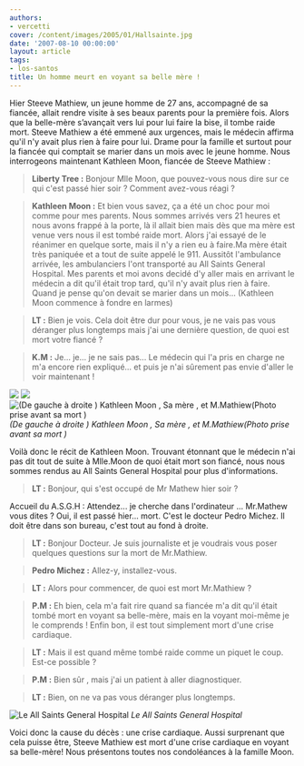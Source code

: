```yaml
---
authors:
- vercetti
cover: /content/images/2005/01/Hallsainte.jpg
date: '2007-08-10 00:00:00'
layout: article
tags:
- los-santos
title: Un homme meurt en voyant sa belle mère !
---
```



Hier Steeve Mathiew, un jeune homme de 27 ans, accompagné de sa fiancée, allait rendre visite à ses beaux parents pour la première fois. Alors que la belle-mère s’avançait vers lui pour lui faire la bise, il tombe raide mort. Steeve Mathiew a été emmené aux urgences, mais le médecin affirma qu'il n'y avait plus rien à faire pour lui. Drame pour la famille et surtout pour la fiancée qui comptait se marier dans un mois avec le jeune homme. Nous interrogeons maintenant Kathleen Moon, fiancée de Steeve Mathiew :

> **Liberty Tree :** Bonjour Mlle Moon, que pouvez-vous nous dire sur ce qui c'est passé hier soir ? Comment avez-vous réagi ?

> **Kathleen Moon :** Et bien vous savez, ça a été un choc pour moi comme pour mes parents. Nous sommes arrivés vers 21 heures et nous avons frappé à la porte, là il allait bien mais dès que ma mère est venue vers nous il est tombé raide mort. Alors j'ai essayé de le réanimer en quelque sorte, mais il n'y a rien eu à faire.Ma mère était très paniquée et a tout de suite appelé le 911. Aussitôt l'ambulance arrivée, les ambulanciers l'ont transporté au All Saints General Hospital. Mes parents et moi avons decidé d'y aller mais en arrivant le médecin a dit qu'il était trop tard, qu'il n'y avait plus rien à faire. Quand je pense qu'on devait se marier dans un mois... (Kathleen Moon commence à fondre en larmes)

> **LT :** Bien je vois. Cela doit être dur pour vous, je ne vais pas vous déranger plus longtemps mais j'ai une dernière question, de quoi est mort votre fiancé ?

> **K.M :** Je... je... je ne sais pas... Le médecin qui l'a pris en charge ne m'a encore rien expliqué... et puis je n'ai sûrement pas envie d'aller le voir maintenant !

![](/content/images/2005/01/Filleveuve.jpg)
![](/content/images/2005/01/Mamanmoche.jpg)
![(De gauche à droite ) Kathleen Moon , Sa mère , et M.Mathiew(Photo prise avant sa mort )](/content/images/2005/01/MecMortCrise.jpg)
_(De gauche à droite ) Kathleen Moon , Sa mère , et M.Mathiew(Photo prise avant sa mort )_

Voilà donc le récit de Kathleen Moon. Trouvant étonnant que le médecin n'ai pas dit tout de suite à Mlle.Moon de quoi était mort son fiancé, nous nous sommes rendus au All Saints General Hospital pour plus d'informations.

> **LT :** Bonjour, qui s'est occupé de Mr Mathew hier soir ?

Accueil du A.S.G.H : Attendez... je cherche dans l'ordinateur ... Mr.Mathew vous dites ? Oui, il est passé hier... mort. C'est le docteur Pedro Michez. Il doit être dans son bureau, c'est tout au fond à droite.

> **LT :** Bonjour Docteur. Je suis journaliste et je voudrais vous poser quelques questions sur la mort de Mr.Mathiew.

> **Pedro Michez :** Allez-y, installez-vous.

> **LT :** Alors pour commencer, de quoi est mort Mr.Mathiew ?

> **P.M :** Eh bien, cela m'a fait rire quand sa fiancée m'a dit qu'il était tombé mort en voyant sa belle-mère, mais en la voyant moi-même je le comprends ! Enfin bon, il est tout simplement mort d'une crise cardiaque.

> **LT :** Mais il est quand même tombé raide comme un piquet le coup. Est-ce possible ?

> **P.M :** Bien sûr , mais j'ai un patient à aller diagnostiquer.

> **LT :** Bien, on ne va pas vous déranger plus longtemps.

![Le All Saints General Hospital](/content/images/2005/01/Hallsainte.jpg)
_Le All Saints General Hospital_

Voici donc la cause du décès : une crise cardiaque. Aussi surprenant que cela puisse être, Steeve Mathiew est mort d'une crise cardiaque en voyant sa belle-mère! Nous présentons toutes nos condoléances à la famille Moon.